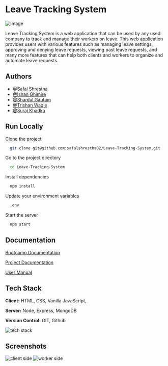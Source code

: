 # Leave Tracking System
![image](https://user-images.githubusercontent.com/118807784/225554717-ca22abde-3412-461f-a43a-7854be9c24ef.png)

Leave Tracking System is a web application that can be used by any used company to track and manage their workers on leave. This web application provides users with various features such as managing leave settings, approving and denying leave requests, viewing past leave requests, and many more features that can help both clients and workers to organize and automate leave requests.

## Authors

- [@Safal Shrestha](https://github.com/safalshrestha02)
- [@Ishan Ghimire](https://github.com/ishanghimire11)
- [@Shardul Gautam](https://github.com/FeNriR0077)
- [@Trishan Wagle](https://github.com/trishan6969)
- [@Suraj Khadka](https://github.com/Magiciaan)

## Run Locally

Clone the project

```bash
  git clone git@github.com:safalshrestha02/Leave-Tracking-System.git
```

Go to the project directory

```bash
  cd Leave-Tracking-System
```

Install dependencies

```bash
  npm install
```
Update your environment variables

```bash
  .env
```

Start the server

```bash
  npm start
```
## Documentation

[Bootcamp Documentation](https://documenter.getpostman.com/view/25413848/2s93JxqLse)

[Project Documentation](https://docs.google.com/document/d/1tUjvT6PisofZ6HykF0o8lusBas0aaBbwEQydqwJAPPU/edit)

[User Manual](https://docs.google.com/document/d/15z7FSdhNns73CiY1aP-R7QbMnzu8qcT9Bn1zfg61m7s/edit)
		

## Tech Stack

**Client:** HTML, CSS, Vanilla JavaScript, 

**Server:** Node, Express, MongoDB

**Version Control:** GIT, Github

![tech stack](https://user-images.githubusercontent.com/118807784/225589848-dc155dd0-1231-4df4-ac32-362936758d46.png)


## Screenshots

![client side](https://user-images.githubusercontent.com/118807784/225571463-5d81eddf-fd9a-462f-8384-73596d23e6df.gif)
![worker side](https://user-images.githubusercontent.com/118807784/225572008-7f90e76e-b7ff-41fc-944e-379793c6bb5b.gif)


